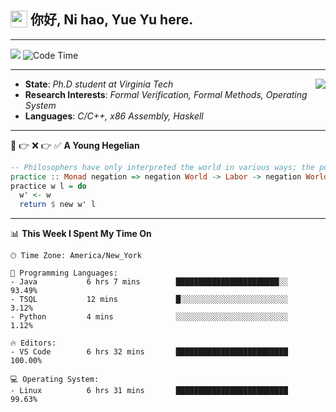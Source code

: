 <h2> <img style="vertical-align: text-bottom;" src=https://slackmojis.com/emojis/13253-yay-frog/download/ width=27> 你好, Ni hao, Yue Yu here. </h2>

---

![](https://api.visitorbadge.io/api/visitors?path=https%3A%2F%2Fgithub.com%2Ffishjump%2Ffishjump&amp;countColor=%232ccce4&amp;style=flat) ![Code Time](https://img.shields.io/badge/Code%20Time-455%20hrs%2015%20mins-blue)

---

<img align='right' src=https://slackmojis.com/emojis/5264-coding/download> </td>

- **State**: *Ph.D student at Virginia Tech*
- **Research Interests**: *Formal Verification, Formal Methods, Operating System*
- **Languages**: *C/C++, x86 Assembly, Haskell*

---

🚫 👉 ❌ 👉 ✅ **A Young Hegelian**

``` haskell
-- Philosophers have only interpreted the world in various ways; the point is to change it.
practice :: Monad negation => negation World -> Labor -> negation World
practice w l = do
  w' <- w
  return $ new w' l
```

---


📊 **This Week I Spent My Time On** 

```text
🕑︎ Time Zone: America/New_York

💬 Programming Languages:
- Java           6 hrs 7 mins        ███████████████████████░░     93.49%
- TSQL           12 mins             █░░░░░░░░░░░░░░░░░░░░░░░░     3.12%
- Python         4 mins              ░░░░░░░░░░░░░░░░░░░░░░░░░     1.12%

🔥 Editors:
- VS Code        6 hrs 32 mins       █████████████████████████     100.00%

💻 Operating System:
- Linux          6 hrs 31 mins       █████████████████████████     99.63%
```

